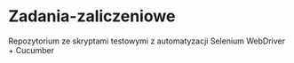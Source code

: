 # Zadania-zaliczeniowe
Repozytorium ze skryptami testowymi z automatyzacji
Selenium WebDriver + Cucumber
